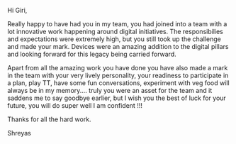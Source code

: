Hi Giri,

Really happy to have had you in my team, you had joined into a team with a lot innovative work happening around digital initiatives. The responsibilies and expectations were extremely high, but you still took up the challenge and made your mark. Devices were an amazing addition to the digital pillars and looking forward for this legacy being carried forward.

Apart from all the amazing work you have done you have also made a mark in the team with your very lively personality, your readiness to participate in a plan, play TT, have some fun conversations, experiment with veg food will always be in my memory.... truly you were an asset for the team and it saddens me to say goodbye earlier, but I wish you the best of luck for your future, you will do super well I am confident !!!

Thanks for all the hard work.

Shreyas